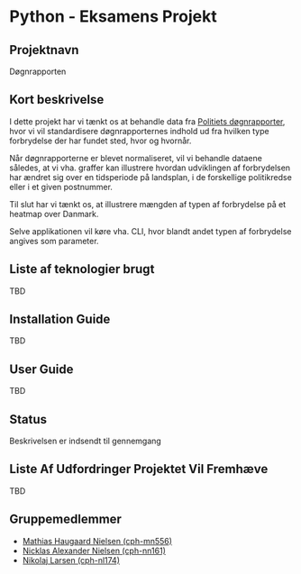 # Python - Eksamens Projekt

## Projektnavn

Døgnrapporten

## Kort beskrivelse

I dette projekt har vi tænkt os at behandle data fra [Politiets døgnrapporter](https://politi.dk/doegnrapporter), hvor vi vil standardisere døgnrapporternes indhold ud fra hvilken type forbrydelse der har fundet sted, hvor og hvornår.

Når døgnrapporterne er blevet normaliseret, vil vi behandle dataene således, at vi vha. graffer kan illustrere hvordan udviklingen af forbrydelsen har ændret sig over en tidsperiode på landsplan, i de forskellige politikredse eller i et given postnummer.

Til slut har vi tænkt os, at illustrere mængden af typen af forbrydelse på et heatmap over Danmark.

Selve applikationen vil køre vha. CLI, hvor blandt andet typen af forbrydelse angives som parameter.

## Liste af teknologier brugt

TBD

## Installation Guide

TBD

## User Guide

TBD

## Status

Beskrivelsen er indsendt til gennemgang

## Liste Af Udfordringer Projektet Vil Fremhæve

TBD

## Gruppemedlemmer

- [Mathias Haugaard Nielsen (cph-mn556)](https://github.com/Haugaard-DK/)
- [Nicklas Alexander Nielsen (cph-nn161)](https://github.com/nicklasanielsen/)
- [Nikolaj Larsen (cph-nl174)](https://github.com/Nearial)

